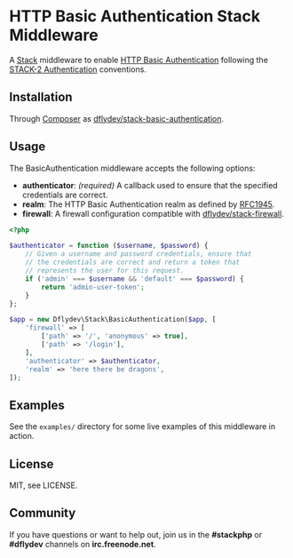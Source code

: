 HTTP Basic Authentication Stack Middleware
==========================================

A [Stack][0] middleware to enable [HTTP Basic Authentication][1] following the
[STACK-2 Authentication][2] conventions.


Installation
------------

Through [Composer][3] as [dflydev/stack-basic-authentication][4].


Usage
-----

The BasicAuthentication middleware accepts the following options:

 * **authenticator**: *(required)* A callback used to ensure that the specified
   credentials are correct.
 * **realm**: The HTTP Basic Authentication realm as defined by [RFC1945][5].
 * **firewall**: A firewall configuration compatible with
   [dflydev/stack-firewall][6].

```php
<?php

$authenticator = function ($username, $password) {
    // Given a username and password credentials, ensure that
    // the credentials are correct and return a token that
    // represents the user for this request.
    if ('admin' === $username && 'default' === $password) {
        return 'admin-user-token';
    }
};

$app = new Dflydev\Stack\BasicAuthentication($app, [
    'firewall' => [
        ['path' => '/', 'anonymous' => true],
        ['path' => '/login'],
    ],
    'authenticator' => $authenticator,
    'realm' => 'here there be dragons',
]);
```

Examples
--------

See the `examples/` directory for some live examples of this middleware in
action.


License
-------

MIT, see LICENSE.


Community
---------

If you have questions or want to help out, join us in the **#stackphp** or **#dflydev** channels on **irc.freenode.net**.


[0]: http://stackphp.com/
[1]: http://en.wikipedia.org/wiki/Basic_access_authentication
[2]: http://stackphp.com/specs/STACK-2/
[3]: http://getcomposer.org
[4]: https://packagist.org/packages/dflydev/stack-basic-authentication
[5]: http://tools.ietf.org/html/rfc1945#section-11
[6]: https://packagist.org/packages/dflydev/stack-firewall
